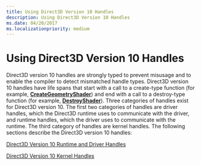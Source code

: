 ```yaml
---
title: Using Direct3D Version 10 Handles
description: Using Direct3D Version 10 Handles
ms.date: 04/20/2017
ms.localizationpriority: medium
---
```


# Using Direct3D Version 10 Handles


Direct3D version 10 handles are strongly typed to prevent misusage and to enable the compiler to detect mismatched handle types. Direct3D version 10 handles have life spans that start with a call to a create-type function (for example, [**CreateGeometryShader**](/windows-hardware/drivers/ddi/d3d10umddi/nc-d3d10umddi-pfnd3d10ddi_creategeometryshader)) and end with a call to a destroy-type function (for example, [**DestroyShader**](/windows-hardware/drivers/ddi/d3d10umddi/nc-d3d10umddi-pfnd3d10ddi_destroyshader)). Three categories of handles exist for Direct3D version 10. The first two categories of handles are driver handles, which the Direct3D runtime uses to communicate with the driver, and runtime handles, which the driver uses to communicate with the runtime. The third category of handles are kernel handles. The following sections describe the Direct3D version 10 handles:

[Direct3D Version 10 Runtime and Driver Handles](direct3d-version-10-runtime-and-driver-handles.md)

[Direct3D Version 10 Kernel Handles](direct3d-version-10-kernel-handles.md)

 

